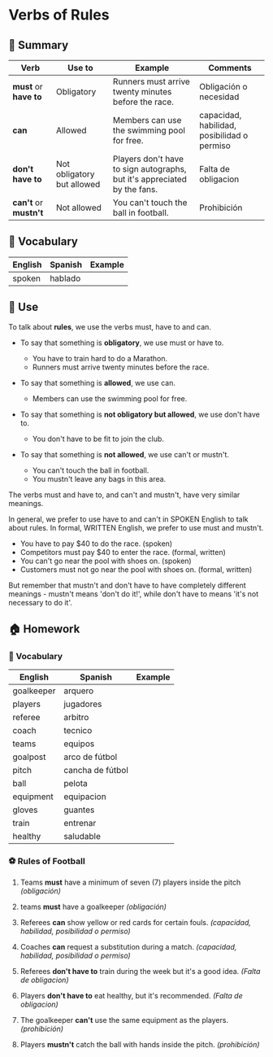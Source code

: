 # Verbs of Rules

## 📌 Summary 


| Verb      | Use to | Example | Comments |
| ------ | ----------- | ----------- |  ----------- |
| **must** or **have to**  | Obligatory       | Runners must arrive twenty minutes before the race. | Obligación o necesidad |
| **can**      | Allowed       | Members can use the swimming pool for free. | capacidad, habilidad, posibilidad o permiso |
| **don't have to**     | Not obligatory but allowed       | Players don't have to sign autographs, but it's appreciated by the fans. | Falta de obligacion |
| **can't** or **mustn't**      | Not allowed       | You can't touch the ball in football. |  Prohibición |


## 📙 Vocabulary

| English      | Spanish | Example |
| ------ | ----------- | ----------- |
|  spoken |  hablado | |



## 📝 Use

To talk about **rules**, we use the verbs must, have to and can. 

- To say that something is **obligatory**, we use must or have to. 

	- You have to train hard to do a Marathon. 
	- Runners must arrive twenty minutes before the race. 


- To say that something is **allowed**, we use can. 

    - Members can use the swimming pool for free. 

- To say that something is **not obligatory but allowed**, we use don't have to. 

    - You don't have to be fit to join the club. 

- To say that something is **not allowed**, we use can't or mustn't. 

    - You can't touch the ball in football. 
    - You mustn't leave any bags in this area. 

The verbs must and have to, and can't and mustn't, have very similar meanings. 

In general, we prefer to use have to and can't in SPOKEN English to talk about rules. In formal, WRITTEN English, we prefer to use must and mustn't. 

- You have to pay $40 to do the race. (spoken) 
- Competitors must pay $40 to enter the race. (formal, written) 
- You can't go near the pool with shoes on. (spoken) 
- Customers must not go near the pool with shoes on. (formal, written) 

But remember that mustn't and don't have to have completely different meanings - mustn't means 'don't do it!', while don't have to means 'it's not necessary to do it'.


## 🏠 Homework

### 📙 Vocabulary

| English      | Spanish | Example |
| ------ | ----------- | ----------- |
|  goalkeeper |  arquero | |
|  players |  jugadores | |
|  referee |  arbitro | |
|  coach |  tecnico | |
|  teams |  equipos | |
|  goalpost |  arco de fútbol  | |
|  pitch |  cancha de fútbol | |
|  ball |  pelota | |
|  equipment |  equipacion | |
|  gloves |  guantes | |
|  train |  entrenar | |
| healthy | saludable | | 



### ⚽ Rules of Football 

1. Teams **must** have a minimum of seven (7) players inside the pitch *(obligación)*
2. teams **must** have a goalkeeper *(obligación)*


3. Referees **can** show yellow or red cards for certain fouls. *(capacidad, habilidad, posibilidad o permiso)*
4. Coaches **can** request a substitution during a match. *(capacidad, habilidad, posibilidad o permiso)*


5. Referees **don't have to** train during the week but it's a good idea. *(Falta de obligacion)*
6. Players **don't have to** eat healthy, but it's recommended. *(Falta de obligacion)*


7. The goalkeeper **can't** use the same equipment as the players. *(prohibición)*
8. Players **mustn't** catch the ball with hands inside the pitch. *(prohibición)*

